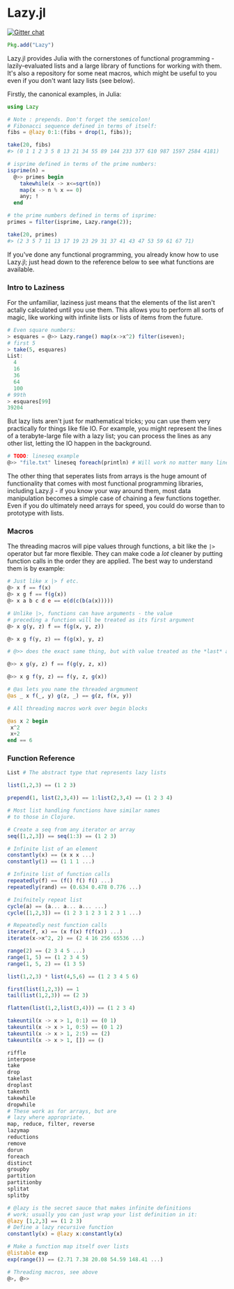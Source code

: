 # Lazy.jl

[![Gitter chat](https://badges.gitter.im/one-more-minute/Lazy.jl.png)](https://gitter.im/one-more-minute/Lazy.jl)

```julia
Pkg.add("Lazy")
```

Lazy.jl provides Julia with the cornerstones of functional programming - lazily-evaluated lists and a large library of functions for working with them. It's also a repository for some neat macros, which might be useful to you even if you don't want lazy lists (see below).

Firstly, the canonical examples, in Julia:

```julia
using Lazy

# Note : prepends. Don't forget the semicolon!
# Fibonacci sequence defined in terms of itself:
fibs = @lazy 0:1:(fibs + drop(1, fibs));

take(20, fibs)
#> (0 1 1 2 3 5 8 13 21 34 55 89 144 233 377 610 987 1597 2584 4181)

# isprime defined in terms of the prime numbers:
isprime(n) =
  @>> primes begin
    takewhile(x -> x<=sqrt(n))
    map(x -> n % x == 0)
    any; !
  end

# the prime numbers defined in terms of isprime:
primes = filter(isprime, Lazy.range(2));

take(20, primes)
#> (2 3 5 7 11 13 17 19 23 29 31 37 41 43 47 53 59 61 67 71)
```

If you've done any functional programming, you already know how to use Lazy.jl; just head down to the reference below to see what functions are available.

### Intro to Laziness

For the unfamiliar, laziness just means that the elements of the list aren't actally calculated until you use them. This allows you to perform all sorts of magic, like working with infinite lists or lists of items from the future.

```julia
# Even square numbers:
> esquares = @>> Lazy.range() map(x->x^2) filter(iseven);
# first 5
> take(5, esquares)
List:
  4
  16
  36
  64
  100
# 99th
> esquares[99]
39204
```

But lazy lists aren't just for mathematical tricks; you can use them very practically for things like file IO. For example, you might represent the lines of a terabyte-large file with a lazy list; you can process the lines as any other list, letting the IO happen in the background.

```julia
# TODO: lineseq example
@>> "file.txt" lineseq foreach(println) # Will work no matter many lines file.txt has
```

The other thing that seperates lists from arrays is the huge amount of functionality that comes with most functional programming libraries, including Lazy.jl - if you know your way around them, most data manipulation becomes a simple case of chaining a few functions together. Even if you do ultimately need arrays for speed, you could do worse than to prototype with lists.

### Macros

The threading macros will pipe values through functions, a bit like the `|>` operator but far more flexible. They can make code a *lot* cleaner by putting function calls in the order they are applied. The best way to understand them is by example:

```julia
# Just like x |> f etc.
@> x f == f(x)
@> x g f == f(g(x))
@> x a b c d e == e(d(c(b(a(x)))))

# Unlike |>, functions can have arguments - the value
# preceding a function will be treated as its first argument
@> x g(y, z) f == f(g(x, y, z))

@> x g f(y, z) == f(g(x), y, z)

# @>> does the exact same thing, but with value treated as the *last* argument.

@>> x g(y, z) f == f(g(y, z, x))

@>> x g f(y, z) == f(y, z, g(x))

# @as lets you name the threaded argmument
@as _ x f(_, y) g(z, _) == g(z, f(x, y))

# All threading macros work over begin blocks

@as x 2 begin
 x^2
 x+2
end == 6
```

### Function Reference

```julia
List # The abstract type that represents lazy lists

list(1,2,3) == (1 2 3)

prepend(1, list(2,3,4)) == 1:list(2,3,4) == (1 2 3 4)

# Most list handling functions have similar names
# to those in Clojure.

# Create a seq from any iterator or array
seq([1,2,3]) == seq(1:3) == (1 2 3)

# Infinite list of an element
constantly(x) == (x x x ...)
constantly(1) == (1 1 1 ...)

# Infinite list of function calls
repeatedly(f) == (f() f() f() ...)
repeatedly(rand) == (0.634 0.478 0.776 ...)

# Inifnitely repeat list
cycle(a) == (a... a... a... ...)
cycle([1,2,3]) == (1 2 3 1 2 3 1 2 3 1 ...)

# Repeatedly nest function calls
iterate(f, x) == (x f(x) f(f(x)) ...)
iterate(x->x^2, 2) == (2 4 16 256 65536 ...)

range(2) == (2 3 4 5 ...)
range(1, 5) == (1 2 3 4 5)
range(1, 5, 2) == (1 3 5)

list(1,2,3) * list(4,5,6) == (1 2 3 4 5 6)

first(list(1,2,3)) == 1
tail(list(1,2,3)) == (2 3)

flatten(list(1,2,list(3,4))) == (1 2 3 4)

takeuntil(x -> x > 1, 0:1) == (0 1)
takeuntil(x -> x > 1, 0:5) == (0 1 2)
takeuntil(x -> x > 1, 2:5) == (2)
takeuntil(x -> x > 1, []) == ()

riffle
interpose
take
drop
takelast
droplast
takenth
takewhile
dropwhile
# These work as for arrays, but are
# lazy where appropriate.
map, reduce, filter, reverse
lazymap
reductions
remove
dorun
foreach
distinct
groupby
partition
partitionby
splitat
splitby

# @lazy is the secret sauce that makes infinite definitions
# work; usually you can just wrap your list definition in it:
@lazy [1,2,3] == (1 2 3)
# Define a lazy recursive function
constantly(x) = @lazy x:constantly(x)

# Make a function map itself over lists
@listable exp
exp(range()) == (2.71 7.38 20.08 54.59 148.41 ...)

# Threading macros, see above
@>, @>>
```
